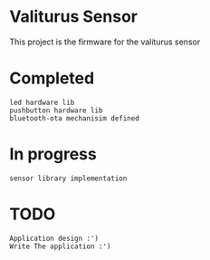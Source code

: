 # Valiturus Sensor

This project is the firmware for the valiturus sensor

# Completed

    led hardware lib
    pushbutton hardware lib
    bluetooth-ota mechanisim defined

# In progress

    sensor library implementation

# TODO

    Application design :')
    Write The application :') 

    